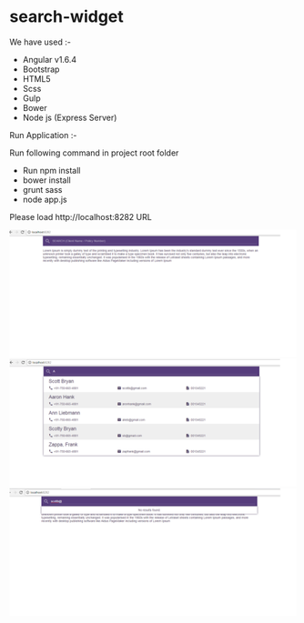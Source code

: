 # search-widget

We have used :- 
  - Angular v1.6.4
  - Bootstrap
  - HTML5
  - Scss
  - Gulp
  - Bower
  - Node js (Express Server)
  
Run Application :- 

Run following command in project root folder 
  - Run npm install 
  - bower install
  - grunt sass
  - node app.js

Please load http://localhost:8282 URL

![Alt text](/public/screenshots/1.png?raw=true)
![Alt text](/public/screenshots/2.png?raw=true)
![Alt text](/public/screenshots/3.png?raw=true)


